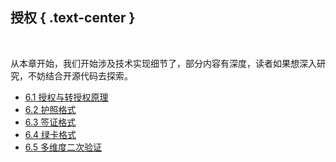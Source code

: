 授权 { .text-center }
------

&nbsp;

从本章开始，我们开始涉及技术实现细节了，部分内容有深度，读者如果想深入研究，不妨结合开源代码去探索。

- [6.1 授权与转授权原理](#6.1)
- [6.2 护照格式](#6.2)
- [6.3 签证格式](#6.3)
- [6.4 绿卡格式](#6.4)
- [6.5 多维度二次验证](#6.5)
